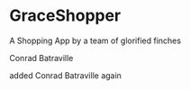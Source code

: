 # GraceShopper
A Shopping App by a team of glorified finches

Conrad Batraville


added Conrad Batraville again
